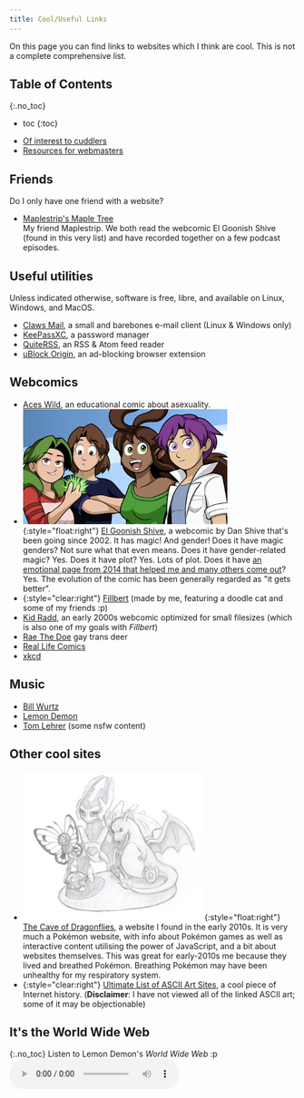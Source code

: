 ```yaml
---
title: Cool/Useful Links
---
```


On this page you can find links to websites which I think are cool. This is not a complete comprehensive list.

## Table of Contents
{:.no_toc}

* toc
{:toc}
- [Of interest to cuddlers](/cuddle#cuddly-links)
- [Resources for webmasters](/webmastery#external-resources)

## Friends
Do I only have one friend with a website?
- [Maplestrip's Maple Tree](http://maplestrip.space)  
My friend Maplestrip. We both read the webcomic El Goonish Shive (found in this very list) and have recorded together on a few podcast episodes.

## Useful utilities
Unless indicated otherwise, software is free, libre, and available on Linux, Windows, and MacOS.

- [Claws Mail](https://www.claws-mail.org/), a small and barebones e-mail client (Linux & Windows only)
- [KeePassXC](https://keepassxc.org/), a password manager
- [QuiteRSS](https://quiterss.org/), an RSS & Atom feed reader
- [uBlock Origin](https://github.com/gorhill/uBlock#ublock-origin), an ad-blocking browser extension

## Webcomics
- [Aces Wild](https://www.webtoons.com/en/challenge/aces-wild/list?title_no=689025), an educational comic about asexuality.
- ![](/assets/elgoonishshive-banner.png){:style="float:right"}
[El Goonish Shive](https://egscomics.com),
a webcomic by Dan Shive that's been going since 2002. It has magic! And gender! Does it have magic genders? Not sure what that even means. Does it have gender-related magic? Yes. Does it have plot? Yes. Lots of plot. Does it have [an emotional page from 2014 that helped me and many others come out](https://www.egscomics.com/comic/2014-07-01)? Yes. The evolution of the comic has been generally regarded as "it gets better".
- {:style="clear:right"}
  [Fillbert](https://mincerafter42.github.io/fillbert) (made by me, featuring a doodle cat and some of my friends :p)
- [Kid Radd](https://www.bgreco.net/kidradd.htm), an early 2000s webcomic optimized for small filesizes (which is also one of my goals with <i>Fillbert</i>)
- [Rae The Doe](https://raethedoe.tumblr.com) gay trans deer
- [Real Life Comics](https://reallifecomics.com/)
- [xkcd](https://xkcd.com)

## Music
- [Bill Wurtz](https://billwurtz.com)
- [Lemon Demon](https://lemondemon.com)
- [Tom Lehrer](https://tomlehrersongs.com) (some nsfw content)

## Other cool sites
- ![](/assets/caveofdragonflies-banner.jpg){:style="float:right"}
[The Cave of Dragonflies](https://dragonflycave.com),
a website I found in the early 2010s. It is very much a Pokémon website, with info about Pokémon games as well as interactive content utilising the power of JavaScript, and a bit about websites themselves. This was great for early-2010s me because they lived and breathed Pokémon. Breathing Pokémon may have been unhealthy for my respiratory system.
- {:style="clear:right"} [Ultimate List of ASCII Art Sites](https://web.archive.org/web/20010406061744if_/http://www.geocities.com:80/SoHo/2695/links.htm), a cool piece of Internet history. (**Disclaimer**: I have not viewed all of the linked ASCII art; some of it may be objectionable)

## It's the World Wide Web
{:.no_toc}
Listen to Lemon Demon's <i>World Wide Web</i> :p
<audio controls="yes please give me control" src="http://lemondemon.com/downloads/MC%20Webmasta%20-%20World%20Wide%20Web.mp3"><a href="http://lemondemon.com/downloads/MC%20Webmasta%20-%20World%20Wide%20Web.mp3" target="_blank">Lemon Demon's <i>World Wide Web</i></a></audio>
